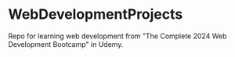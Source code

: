 # WebDevelopmentProjects
Repo for learning web development from "The Complete 2024 Web Development Bootcamp" in Udemy.
